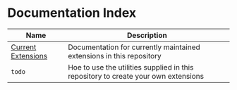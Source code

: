 # Documentation Index

| Name                                             | Description                                                                        |
|--------------------------------------------------|------------------------------------------------------------------------------------|
| [Current Extensions](./extensions-doc-index.md)  | Documentation for currently maintained extensions in this repository               |
| `todo`                                           | Hoe to use the utilities supplied in this repository to create your own extensions |

